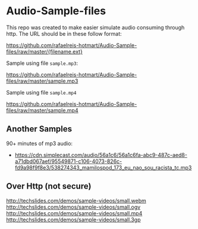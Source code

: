 # Audio-Sample-files
This repo was created to make easier simulate audio consuming through http.
The URL should be in these follow format:

https://github.com/rafaelreis-hotmart/Audio-Sample-files/raw/master/{filename.ext}

Sample using file `sample.mp3`:

https://github.com/rafaelreis-hotmart/Audio-Sample-files/raw/master/sample.mp3

Sample using file `sample.mp4`

https://github.com/rafaelreis-hotmart/Audio-Sample-files/raw/master/sample.mp4


## Another Samples

90+ minutes of mp3 audio: 
* https://cdn.simplecast.com/audio/56a1c6/56a1c6fa-abc9-487c-aed8-a71dbd067aef/95549871-c106-4073-826c-fd9a98f9f8e3/538274343_mamilospod_173_eu_nao_sou_racista_tc.mp3

## Over Http (not secure)

http://techslides.com/demos/sample-videos/small.webm
http://techslides.com/demos/sample-videos/small.ogv
http://techslides.com/demos/sample-videos/small.mp4
http://techslides.com/demos/sample-videos/small.3gp
